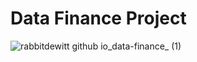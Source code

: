 # Data Finance Project

![rabbitdewitt github io_data-finance_ (1)](https://user-images.githubusercontent.com/96807782/221400590-93cf0f70-0d48-4fa1-827d-a6a3fc23d166.png)
